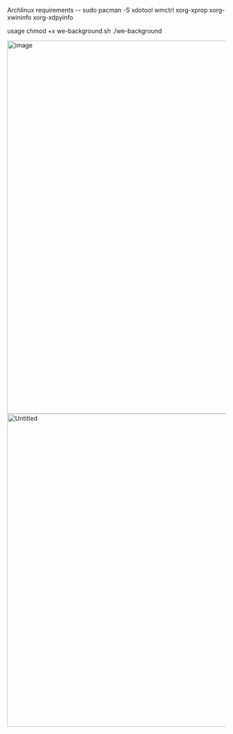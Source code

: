 Archlinux requirements -- sudo pacman -S xdotool wmctrl xorg-xprop xorg-xwininfo xorg-xdpyinfo

usage                     chmod +x we-background.sh
                          ./we-background

<img width="1165" height="858" alt="image" src="https://github.com/user-attachments/assets/69c5ecfb-6b39-489a-9c9f-8faf2f242d4e" />


<img width="1280" height="720" alt="Untitled" src="https://github.com/user-attachments/assets/365d4b19-4084-4e0c-9c59-6f5935472754" />
